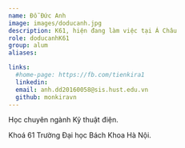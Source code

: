 ```yaml
---
name: Đỗ Đức Anh
image: images/doducanh.jpg
description: K61, hiện đang làm việc tại Á Châu
role: doducanhK61
group: alum
aliases:

links:
  #home-page: https://fb.com/tienkira1
  linkedin: 
  email: anh.dd20160058@sis.hust.edu.vn
  github: monkiravn
---
```


Học chuyên ngành Kỹ thuật điện.

Khoá 61 Trường Đại học Bách Khoa Hà Nội.

  
